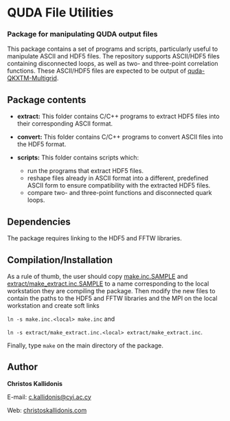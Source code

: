 # QUDA File Utilities

### Package for manipulating QUDA output files

This package contains a set of programs and scripts,
particularly useful to manipulate ASCII and HDF5 files.
The repository supports ASCII/HDF5 files containing disconnected
loops, as well as two- and three-point correlation functions.
These ASCII/HDF5 files are expected to be output of
[quda-QKXTM-Multigrid](https://github.com/ETMC-QUDA/quda-QKXTM-Multigrid).

## Package contents

* **extract:**
This folder contains C/C++ programs to extract HDF5 files
into their corresponding ASCII format.

* **convert:**
This folder contains C/C++ programs to convert ASCII files
into the HDF5 format.

* **scripts:**
This folder contains scripts which:
  * run the programs that extract HDF5 files.
  * reshape files already in ASCII format into a different,
    predefined ASCII form to ensure compatibility with the
    extracted HDF5 files.
  * compare two- and three-point functions and disconnected
   quark loops.

## Dependencies
The package requires linking to the HDF5 and FFTW libraries.

## Compilation/Installation
As a rule of thumb, the user should copy [make.inc.SAMPLE](make.inc.SAMPLE) and 
[extract/make_extract.inc.SAMPLE](./extract/make_extract.inc.SAMPLE) to
a name corresponding to the local workstation they are compiling the package.
Then modify the new files to contain the paths to the HDF5 and FFTW libraries
and the MPI on the local workstation and create soft links

`ln -s make.inc.<local> make.inc` and

`ln -s extract/make_extract.inc.<local> extract/make_extract.inc`.

Finally, type `make` on the main directory of the package.

## Author
**Christos Kallidonis**

E-mail: c.kallidonis@cyi.ac.cy

Web: [christoskallidonis.com](http://christoskallidonis.com)
